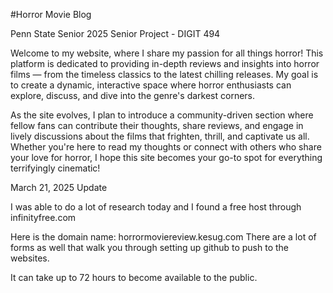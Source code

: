 #Horror Movie Blog

Penn State Senior 2025 Senior Project - DIGIT 494

Welcome to my website, where I share my passion for all things horror! This platform is dedicated to providing in-depth reviews and insights into horror films — from the timeless classics to the latest chilling releases. My goal is to create a dynamic, interactive space where horror enthusiasts can explore, discuss, and dive into the genre's darkest corners.

As the site evolves, I plan to introduce a community-driven section where fellow fans can contribute their thoughts, share reviews, and engage in lively discussions about the films that frighten, thrill, and captivate us all. Whether you're here to read my thoughts or connect with others who share your love for horror, I hope this site becomes your go-to spot for everything terrifyingly cinematic!

March 21, 2025 Update

I was able to do a lot of research today and I found a free host through infinityfree.com 

Here is the domain name: horrormoviereview.kesug.com
There are a lot of forms as well that walk you through setting up github to push to the websites. 

It can take up to 72 hours to become available to the public. 